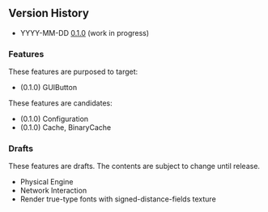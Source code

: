 ## Version History

- YYYY-MM-DD [0.1.0](0.1.0.md) (work in progress)

### Features

These features are purposed to target:

- (0.1.0) GUIButton

These features are candidates:

- (0.1.0) Configuration
- (0.1.0) Cache, BinaryCache

### Drafts

These features are drafts. The contents are subject to change until release.

- Physical Engine
- Network Interaction
- Render true-type fonts with signed-distance-fields texture
